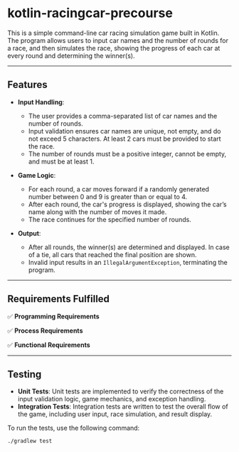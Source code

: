 # kotlin-racingcar-precourse
This is a simple command-line car racing simulation game built in Kotlin. The program allows users to input car names and the number of rounds for a race, and then simulates the race, showing the progress of each car at every round and determining the winner(s).

---

## Features

- **Input Handling**:
  - The user provides a comma-separated list of car names and the number of rounds.
  - Input validation ensures car names are unique, not empty, and do not exceed 5 characters. At least 2 cars must be provided to start the race.
  - The number of rounds must be a positive integer, cannot be empty, and must be at least 1.

- **Game Logic**:
  - For each round, a car moves forward if a randomly generated number between 0 and 9 is greater than or equal to 4.
  - After each round, the car's progress is displayed, showing the car’s name along with the number of moves it made.
  - The race continues for the specified number of rounds.

- **Output**:
  - After all rounds, the winner(s) are determined and displayed. In case of a tie, all cars that reached the final position are shown.
  - Invalid input results in an `IllegalArgumentException`, terminating the program.

---

## Requirements Fulfilled

✅ **Programming Requirements**

✅ **Process Requirements**

✅ **Functional Requirements**

---

## Testing

- **Unit Tests**: Unit tests are implemented to verify the correctness of the input validation logic, game mechanics, and exception handling.
- **Integration Tests**: Integration tests are written to test the overall flow of the game, including user input, race simulation, and result display.

To run the tests, use the following command:

```bash
./gradlew test
```
